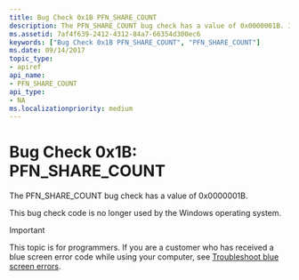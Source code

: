 ```yaml
---
title: Bug Check 0x1B PFN_SHARE_COUNT
description: The PFN_SHARE_COUNT bug check has a value of 0x0000001B. It indicates that a memory management page frame number (PFN) database element has a corrupted share count. This bug check appears very infrequently.
ms.assetid: 7af4f639-2412-4312-84a7-66354d300ec6
keywords: ["Bug Check 0x1B PFN_SHARE_COUNT", "PFN_SHARE_COUNT"]
ms.date: 09/14/2017
topic_type:
- apiref
api_name:
- PFN_SHARE_COUNT
api_type:
- NA
ms.localizationpriority: medium
---
```


# Bug Check 0x1B: PFN\_SHARE\_COUNT


The PFN\_SHARE\_COUNT bug check has a value of 0x0000001B.

This bug check code is no longer used by the Windows operating system.

> [!IMPORTANT]
> This topic is for programmers. If you are a customer who has received a blue screen error code while using your computer, see [Troubleshoot blue screen errors](https://support.microsoft.com/help/14238/windows-10-troubleshoot-blue-screen-errors).


 

 




